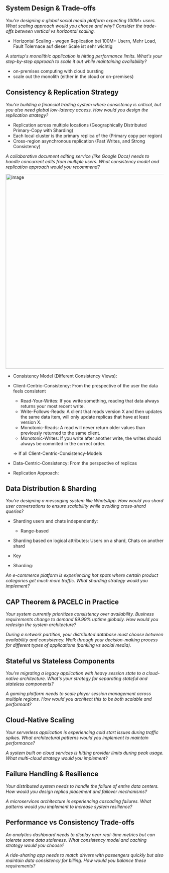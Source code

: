 
##  System Design & Trade-offs

*You're designing a global social media platform expecting 100M+ users. What scaling approach would you choose and why? Consider the trade-offs between vertical vs horizontal scaling.*

- Horizontal Scaling - wegen Replication bei 100M+ Usern, Mehr Load, Fault Tolernace auf dieser Scale ist sehr wichtig

*A startup's monolithic application is hitting performance limits. What's your step-by-step approach to scale it out while maintaining availability?*

- on-premises computing with cloud bursting
- scale out the monolith (either in the cloud or on-premises)

## Consistency & Replication Strategy

*You're building a financial trading system where consistency is critical, but you also need global low-latency access. How would you design the replication strategy?*

- Replication across multiple locations 
  (Geographically Distributed Primary-Copy with Sharding)
- Each local cluster is the primary replica of the (Primary copy per region)
- Cross-region asynchronous replication (Fast Writes, and Strong Consistency)

*A collaborative document editing service (like Google Docs) needs to handle concurrent edits from multiple users. What consistency model and replication approach would you recommend?*

<img width="1195" height="619" alt="image" src="https://github.com/user-attachments/assets/c88bf15a-8100-4984-9a90-eda1e933096b" />

- Consistency Model (Different Consistency Views):
- Client-Centric-Consistency: From the prespective of the user the data feels consistent
  - Read-Your-Writes: If you write something, reading that data always returns your most recent write.
  - Write-Follows-Reads: A client that reads version X and then updates the same data item, will only update replicas that have at least version X.
  - Monotonic-Reads: A read will never return older values than previously returned to the same client.
  - Monotonic-Writes: If you write after another write, the writes should always be commited in the correct order.
 
  => If all Client-Centric-Consistency-Models
 
- Data-Centric-Consistency: From the perspective of replicas
- Replication Approach:

## Data Distribution & Sharding

*You're designing a messaging system like WhatsApp. How would you shard user conversations to ensure scalability while avoiding cross-shard queries?*

- Sharding users and chats independently:
  - Range-based
- Sharding based on logical attributes: Users on a shard, Chats on another shard 
- Key

- Sharding: 

*An e-commerce platform is experiencing hot spots where certain product categories get much more traffic. What sharding strategy would you implement?*

## CAP Theorem & PACELC in Practice

*Your system currently prioritizes consistency over availability. Business requirements change to demand 99.99% uptime globally. How would you redesign the system architecture?*

*During a network partition, your distributed database must choose between availability and consistency. Walk through your decision-making process for different types of applications (banking vs social media).*

## Stateful vs Stateless Components

*You're migrating a legacy application with heavy session state to a cloud-native architecture. What's your strategy for separating stateful and stateless components?*

*A gaming platform needs to scale player session management across multiple regions. How would you architect this to be both scalable and performant?*


## Cloud-Native Scaling

*Your serverless application is experiencing cold start issues during traffic spikes. What architectural patterns would you implement to maintain performance?*

*A system built on cloud services is hitting provider limits during peak usage. What multi-cloud strategy would you implement?*

## Failure Handling & Resilience

*Your distributed system needs to handle the failure of entire data centers. How would you design replica placement and failover mechanisms?*

*A microservices architecture is experiencing cascading failures. What patterns would you implement to increase system resilience?*

## Performance vs Consistency Trade-offs

*An analytics dashboard needs to display near real-time metrics but can tolerate some data staleness. What consistency model and caching strategy would you choose?*

*A ride-sharing app needs to match drivers with passengers quickly but also maintain data consistency for billing. How would you balance these requirements?*
